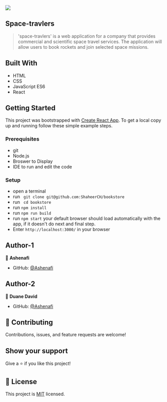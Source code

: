 ![](https://img.shields.io/badge/Microverse-blueviolet)

## Space-travlers

> 'space-travlers' is a web application for a company that provides commercial and scientific space travel services. The application will allow users to book rockets and join selected space missions.

## Built With

- HTML
- CSS
- JavaScript ES6
- React


## Getting Started

This project was bootstrapped with [Create React App](https://github.com/facebook/create-react-app).
To get a local copy up and running follow these simple example steps.

### Prerequisites

- git
- Node.js
- Broswer to Display
- IDE to run and edit the code

### Setup

- open a terminal
- run ` git clone git@github.com:ShaheerCH/bookstore`
- run ` cd bookstore`
- run `npm install`
- run `npm run build`
- run `npm start` your default browser should load automatically with the app, if it doesn't do next and final step.
- Enter `http://localhost:3000/` in your browser


## Author-1 

👤 **Ashenafi**

- GitHub: [@Ashenafi](https://github.com/Ashe213)

## Author-2

👤 **Duane David**

- GitHub: [@Ashenafi](https://github.com/DuaneDave)

## 🤝 Contributing

Contributions, issues, and feature requests are welcome!

## Show your support

Give a ⭐️ if you like this project!

## 📝 License

This project is [MIT](./LICENSE) licensed.
